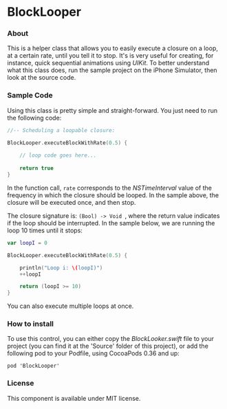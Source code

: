BlockLooper
=====================

### About

This is a helper class that allows you to easily execute a closure on a loop, at a certain rate, until you tell it to stop. It's is very useful for creating, for instance, quick sequential animations using *UIKit*. To better understand what this class does, run the sample project on the iPhone Simulator, then look at the source code. 

### Sample Code

Using this class is pretty simple and straight-forward. You just need to run the following code:

```swift
//-- Scheduling a loopable closure:

BlockLooper.executeBlockWithRate(0.5) {
	
	// loop code goes here...
	
	return true }
```

In the function call, ```rate``` corresponds to the *NSTimeInterval* value of the frequency in which the closure should be looped. In the sample above, the closure will be executed once, and then stop.  

The closure signature is: ```(Bool) -> Void ```, where the return value indicates if the loop should be interrupted. In the sample below, we are running the loop 10 times until it stops:

```swift
var loopI = 0

BlockLooper.executeBlockWithRate(0.5) {

	println("Loop i: \(loopI)")
	++loopI

	return (loopI >= 10)}
```
You can also execute multiple loops at once. 

### How to install

To use this control, you can either copy the *BlockLooker.swift* file to your project (you can find it at the 'Source' folder of this project), or add the following pod to your Podfile, using CocoaPods 0.36 and up:

```
pod 'BlockLooper'
```

### License

This component is available under MIT license.